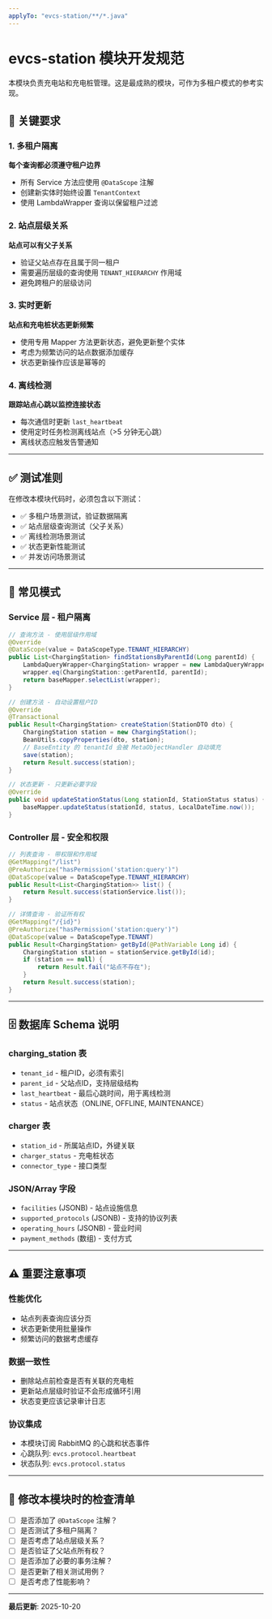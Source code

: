 ```yaml
---
applyTo: "evcs-station/**/*.java"
---
```


# evcs-station 模块开发规范

本模块负责充电站和充电桩管理。这是最成熟的模块，可作为多租户模式的参考实现。

## 🚨 关键要求

### 1. 多租户隔离
**每个查询都必须遵守租户边界**
- 所有 Service 方法应使用 `@DataScope` 注解
- 创建新实体时始终设置 `TenantContext`
- 使用 LambdaWrapper 查询以保留租户过滤

### 2. 站点层级关系
**站点可以有父子关系**
- 验证父站点存在且属于同一租户
- 需要遍历层级的查询使用 `TENANT_HIERARCHY` 作用域
- 避免跨租户的层级访问

### 3. 实时更新
**站点和充电桩状态更新频繁**
- 使用专用 Mapper 方法更新状态，避免更新整个实体
- 考虑为频繁访问的站点数据添加缓存
- 状态更新操作应该是幂等的

### 4. 离线检测
**跟踪站点心跳以监控连接状态**
- 每次通信时更新 `last_heartbeat`
- 使用定时任务检测离线站点（>5 分钟无心跳）
- 离线状态应触发告警通知

---

## ✅ 测试准则

在修改本模块代码时，必须包含以下测试：

- ✅ 多租户场景测试，验证数据隔离
- ✅ 站点层级查询测试（父子关系）
- ✅ 离线检测场景测试
- ✅ 状态更新性能测试
- ✅ 并发访问场景测试

---

## 📝 常见模式

### Service 层 - 租户隔离

```java
// 查询方法 - 使用层级作用域
@Override
@DataScope(value = DataScopeType.TENANT_HIERARCHY)
public List<ChargingStation> findStationsByParentId(Long parentId) {
    LambdaQueryWrapper<ChargingStation> wrapper = new LambdaQueryWrapper<>();
    wrapper.eq(ChargingStation::getParentId, parentId);
    return baseMapper.selectList(wrapper);
}

// 创建方法 - 自动设置租户ID
@Override
@Transactional
public Result<ChargingStation> createStation(StationDTO dto) {
    ChargingStation station = new ChargingStation();
    BeanUtils.copyProperties(dto, station);
    // BaseEntity 的 tenantId 会被 MetaObjectHandler 自动填充
    save(station);
    return Result.success(station);
}

// 状态更新 - 只更新必要字段
@Override
public void updateStationStatus(Long stationId, StationStatus status) {
    baseMapper.updateStatus(stationId, status, LocalDateTime.now());
}
```

### Controller 层 - 安全和权限

```java
// 列表查询 - 带权限和作用域
@GetMapping("/list")
@PreAuthorize("hasPermission('station:query')")
@DataScope(value = DataScopeType.TENANT_HIERARCHY)
public Result<List<ChargingStation>> list() {
    return Result.success(stationService.list());
}

// 详情查询 - 验证所有权
@GetMapping("/{id}")
@PreAuthorize("hasPermission('station:query')")
@DataScope(value = DataScopeType.TENANT)
public Result<ChargingStation> getById(@PathVariable Long id) {
    ChargingStation station = stationService.getById(id);
    if (station == null) {
        return Result.fail("站点不存在");
    }
    return Result.success(station);
}
```

---

## 🗄️ 数据库 Schema 说明

### charging_station 表
- `tenant_id` - 租户ID，必须有索引
- `parent_id` - 父站点ID，支持层级结构
- `last_heartbeat` - 最后心跳时间，用于离线检测
- `status` - 站点状态（ONLINE, OFFLINE, MAINTENANCE）

### charger 表
- `station_id` - 所属站点ID，外键关联
- `charger_status` - 充电桩状态
- `connector_type` - 接口类型

### JSON/Array 字段
- `facilities` (JSONB) - 站点设施信息
- `supported_protocols` (JSONB) - 支持的协议列表
- `operating_hours` (JSONB) - 营业时间
- `payment_methods` (数组) - 支付方式

---

## ⚠️ 重要注意事项

### 性能优化
- 站点列表查询应该分页
- 状态更新使用批量操作
- 频繁访问的数据考虑缓存

### 数据一致性
- 删除站点前检查是否有关联的充电桩
- 更新站点层级时验证不会形成循环引用
- 状态变更应该记录审计日志

### 协议集成
- 本模块订阅 RabbitMQ 的心跳和状态事件
- 心跳队列: `evcs.protocol.heartbeat`
- 状态队列: `evcs.protocol.status`

---

## 🔧 修改本模块时的检查清单

- [ ] 是否添加了 `@DataScope` 注解？
- [ ] 是否测试了多租户隔离？
- [ ] 是否考虑了站点层级关系？
- [ ] 是否验证了父站点所有权？
- [ ] 是否添加了必要的事务注解？
- [ ] 是否更新了相关测试用例？
- [ ] 是否考虑了性能影响？

---

**最后更新**: 2025-10-20

